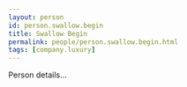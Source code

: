 ```yaml
---
layout: person
id: person.swallow.begin
title: Swallow Begin
permalink: people/person.swallow.begin.html
tags: [company.luxury]
---
```


Person details...